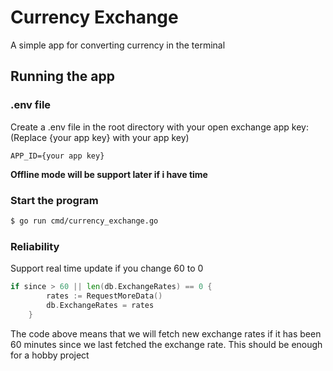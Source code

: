 # Currency Exchange

A simple app for converting currency in the terminal

## Running the app

### .env file

Create a .env file in the root directory with your open exchange app key:
(Replace {your app key} with your app key)

```text
APP_ID={your app key}

```

**Offline mode will be support later if i have time**

### Start the program

```bash
$ go run cmd/currency_exchange.go
```

### Reliability

Support real time update if you change 60 to 0

```go
if since > 60 || len(db.ExchangeRates) == 0 {
		rates := RequestMoreData()
		db.ExchangeRates = rates
	}

```

The code above means that we will fetch new exchange rates if it has been 60 minutes since we last fetched the exchange rate. This should be enough for a hobby project
